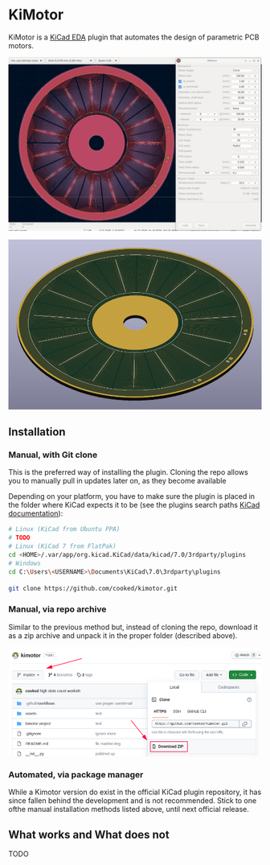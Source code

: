 # KiMotor  

KiMotor is a [KiCad EDA](https://www.kicad.org/) plugin that automates the design of parametric PCB motors.

![Alt text](assets/kimotor_01.png)

![Alt text](assets/kimotor_02.png)

## Installation

### Manual, with Git clone

This is the preferred way of installing the plugin. Cloning the repo allows you to manually pull in updates later on, as they become available

Depending on your platform, you have to make sure the plugin is placed in the folder where KiCad expects it to be (see the plugins search paths [KiCad documentation](https://dev-docs.kicad.org/en/apis-and-binding/pcbnew/)):

```bash
# Linux (KiCad from Ubuntu PPA)
# TODO
# Linux (KiCad 7 from FlatPak)
cd <HOME>/.var/app/org.kicad.KiCad/data/kicad/7.0/3rdparty/plugins
# Windows
cd C:\Users\<USERNAME>\Documents\KiCad\7.0\3rdparty\plugins

git clone https://github.com/cooked/kimotor.git
```

### Manual, via repo archive

Similar to the previous method but, instead of cloning the repo, download it as a zip archive and unpack it in the proper folder (described above).

![Alt text](assets/install-archive-01.png)


### Automated, via package manager

While a Kimotor version do exist in the official KiCad plugin repository, it has since 
fallen behind the development and is not recommended. 
Stick to one ofthe manual installation methods listed above, until next official release.

## What works and What does not

TODO

